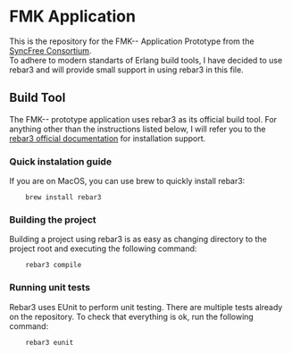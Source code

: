 # FMK Application

This is the repository for the FMK-- Application Prototype from the [SyncFree Consortium][2].  
To adhere to modern standarts of Erlang build tools, I have decided to use rebar3 and will provide small support in using rebar3 in this file.

## Build Tool

The FMK-- prototype application uses rebar3 as its official build tool. For anything other than the instructions listed below, I will refer you to the [rebar3 official documentation][1] for installation support.

### Quick instalation guide

If you are on MacOS, you can use brew to quickly install rebar3:
```
	brew install rebar3
```

### Building the project

Building a project using rebar3 is as easy as changing directory to the project root and executing the following command:
```
	rebar3 compile
```

### Running unit tests

Rebar3 uses EUnit to perform unit testing. There are multiple tests already on the repository. To check that everything is ok, run the following command:
```
	rebar3 eunit
```


[1]: https://www.rebar3.org/docs/getting-started
[2]: https://syncfree.lip6.fr/
[3]: https://github.com/SyncFree/antidote